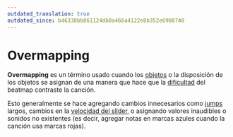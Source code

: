 ```yaml
---
outdated_translation: true
outdated_since: b46338bb861124db0a466a4122e8b352e6908748
---
```


# Overmapping

**Overmapping** es un término usado cuando los [objetos](/wiki/Gameplay/Hit_object) o la disposición de los objetos se asignan de una manera que hace que la [dificultad](/wiki/Beatmap/Difficulty) del beatmap contraste la canción.

Esto generalmente se hace agregando cambios innecesarios como [jumps](/wiki/Beatmap/Pattern/osu!/Jump) largos, cambios en la [velocidad del slider](/wiki/Gameplay/Hit_object/Slider/Slider_velocity), o asignando valores inaudibles o sonidos no existentes (es decir, agregar notas en marcas azules cuando la canción usa marcas rojas).
